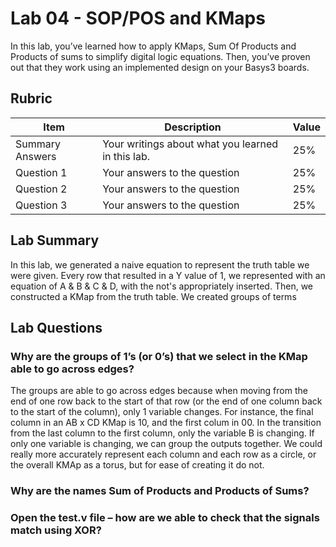 # Lab 04 - SOP/POS and KMaps

In this lab, you’ve learned how to apply KMaps, Sum Of Products and Products of
sums to simplify digital logic equations. Then, you’ve proven out that they work
using an implemented design on your Basys3 boards.

## Rubric

| Item | Description | Value |
| ---- | ----------- | ----- |
| Summary Answers | Your writings about what you learned in this lab. | 25% |
| Question 1 | Your answers to the question | 25% |
| Question 2 | Your answers to the question | 25% |
| Question 3 | Your answers to the question | 25% |

## Lab Summary

In this lab, we generated a naive equation to represent the truth table we were given. Every row that resulted in a Y value of 1, we represented with an equation of A & B & C & D, with the not's appropriately inserted. Then, we constructed a KMap from the truth table. We created groups of terms 

## Lab Questions

### Why are the groups of 1’s (or 0’s) that we select in the KMap able to go across edges?

The groups are able to go across edges because when moving from the end of one row back to the start of that row (or the end of one column back to the start of the column), only 1 variable changes. For instance, the final column in an AB x CD KMap is 10, and the first colum in 00. In the transition from the last column to the first column, only the variable B is changing. If only one variable is changing, we can group the outputs together. We could really more accurately represent each column and each row as a circle, or the overall KMAp as a torus, but for ease of creating it do not.

### Why are the names Sum of Products and Products of Sums?



### Open the test.v file – how are we able to check that the signals match using XOR?

